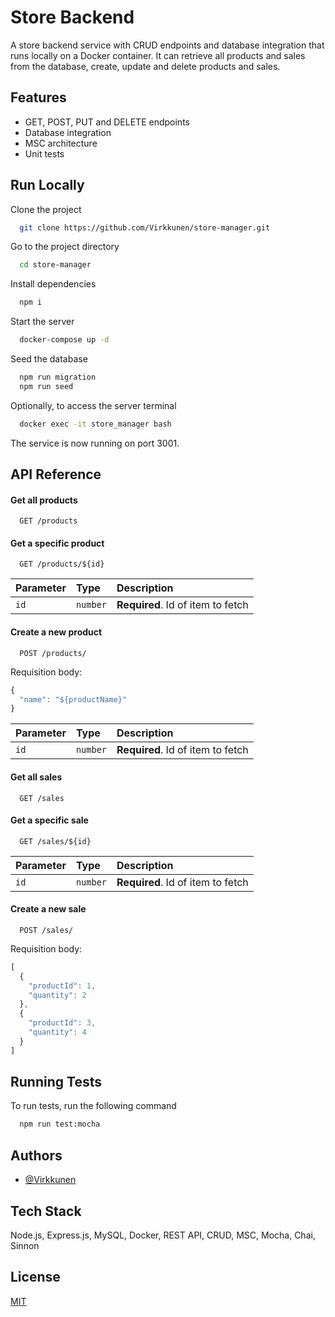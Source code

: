 
# Store Backend

A store backend service with CRUD endpoints and database integration that runs locally on a Docker container.
It can retrieve all products and sales from the database, create, update and delete products and sales.


## Features

- GET, POST, PUT and DELETE endpoints
- Database integration
- MSC architecture
- Unit tests


## Run Locally

Clone the project

```bash
  git clone https://github.com/Virkkunen/store-manager.git
```

Go to the project directory

```bash
  cd store-manager
```

Install dependencies

```bash
  npm i
```

Start the server

```bash
  docker-compose up -d
```

Seed the database

```bash
  npm run migration
  npm run seed
```

Optionally, to access the server terminal

```bash
  docker exec -it store_manager bash
```

The service is now running on port 3001. 

## API Reference

#### Get all products

```http
  GET /products
```

#### Get a specific product

```http
  GET /products/${id}
```

| Parameter | Type     | Description                       |
| :-------- | :------- | :-------------------------------- |
| `id`      | `number` | **Required**. Id of item to fetch |

#### Create a new product

```http
  POST /products/
```
Requisition body:
```js
{
  "name": "${productName}"
}
```
| Parameter | Type     | Description                       |
| :-------- | :------- | :-------------------------------- |
| `id`      | `number` | **Required**. Id of item to fetch |

#### Get all sales

```http
  GET /sales
```

#### Get a specific sale

```http
  GET /sales/${id}
```

| Parameter | Type     | Description                       |
| :-------- | :------- | :-------------------------------- |
| `id`      | `number` | **Required**. Id of item to fetch |

#### Create a new sale

```http
  POST /sales/
```
Requisition body:
```js
[
  {
    "productId": 1,
    "quantity": 2
  },
  {
    "productId": 3,
    "quantity": 4
  }
]
```

## Running Tests

To run tests, run the following command

```bash
  npm run test:mocha
```

## Authors

- [@Virkkunen](https://www.github.com/Virkkunen)


## Tech Stack

Node.js, Express.js, MySQL, Docker, REST API, CRUD, MSC, Mocha, Chai, Sinnon

## License

[MIT](https://choosealicense.com/licenses/mit/)

